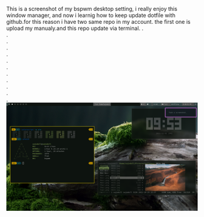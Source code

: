 This is a screenshot of my bspwm desktop setting, i really enjoy this window manager,
and now i learnig how to keep update dotfile with github.for this reason i have two same repo in my account.
the first one is upload my manualy.and this repo update via terminal.
.\
.\
.\
.\
.\
.\
.\
.\
.\
.\
.\
.\
![screenshot](https://raw.githubusercontent.com/sajeduli3/dotfileviaterminal/master/Mon%20Nov%20%201%2009%3A53%3A53%20PM%20%2B06%202021.png)
